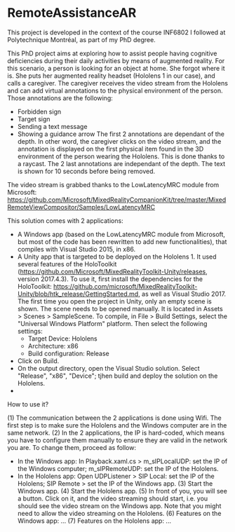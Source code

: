 # RemoteAssistanceAR

This project is developed in the context of the course INF6802 I followed at Polytechnique Montréal, as part of my PhD degree.

This PhD project aims at exploring how to assist people having cognitive deficiencies during their daily activities by means of augmented reality.
For this scenario, a person is looking for an object at home. She forgot where it is. She puts her augmented reality headset (Hololens 1 in our case), and calls a caregiver. The caregiver receives the video stream from the Hololens and can add virtual annotations to the physical environment of the person. Those annotations are the following:
- Forbidden sign
- Target sign
- Sending a text message
- Showing a guidance arrow
The first 2 annotations are dependant of the depth. In other word, the caregiver clicks on the video stream, and the annotation is displayed on the first physical item found in the 3D environment of the person wearing the Hololens. This is done thanks to a raycast.
The 2 last annotations are independant of the depth. The text is shown for 10 seconds before being removed.

The video stream is grabbed thanks to the LowLatencyMRC module from Microsoft: https://github.com/Microsoft/MixedRealityCompanionKit/tree/master/MixedRemoteViewCompositor/Samples/LowLatencyMRC

This solution comes with 2 applications:
- A Windows app (based on the LowLatencyMRC module from Microsoft, but most of the code has been rewritten to add new functionalities), that compiles with Visual Studio 2015, in x86.
- A Unity app that is targeted to be deployed on the Hololens 1. It used several features of the HoloToolkit (https://github.com/Microsoft/MixedRealityToolkit-Unity/releases, version 2017.4.3). To use it, first install the dependencies for the HoloToolkit: https://github.com/microsoft/MixedRealityToolkit-Unity/blob/htk_release/GettingStarted.md, as well as Visual Studio 2017. The first time you open the project in Unity, only an empty scene is shown. The scene needs to be opened manually. It is located in Assets > Scenes > SampleScene. To compile, in File > Build Settings, select the "Universal Windows Platform" platform. Then select the following settings:
	- Target Device: Hololens
	- Architecture: x86
	- Build configuration: Release
- Click on Build.
- On the output directory, open the Visual Studio solution. Select "Release", "x86", "Device"; tjhen build and deploy the solution on the Hololens.
- 

How to use it?

(1) The communication between the 2 applications is done using Wifi. The first step is to make sure the Hololens and the Windows computer are in the same network. 
(2) In the 2 applications, the IP is hard-coded, which means you have to configure them manually to ensure they are valid in the network you are. To change them, proceed as follow:
- In the Windows app: In Playback.xaml.cs > m_sIPLocalUDP: set the IP of the Windows computer; m_sIPRemoteUDP: set the IP of the Hololens.
- In the Hololens app: Open UDPListener > SIP Local: set the IP of the Hololens; SIP Remote > set the IP of the Windows app.
(3) Start the Windows app.
(4) Start the Hololens app.
(5) In front of you, you will see a button. Click on it, and the video streaming should start, i.e. you should see the video stream on the Windows app. Note that you might need to allow the video streaming on the Hololens.
(6) Features on the Windows app:
...
(7) Features on the Hololens app:
...
